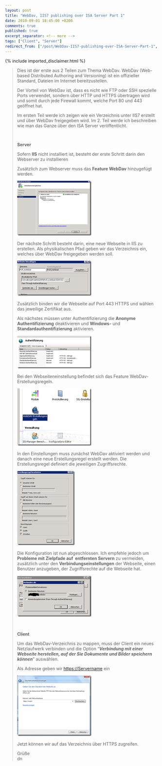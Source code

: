 ```yaml
---
layout: post
title: "WebDav, IIS7 publishing over ISA Server Part 1"
date: 2010-09-01 18:45:00 +0200
comments: true
published: true
excerpt_separator: <!-- more -->
tags: ["Client", "Server"]
redirect_from: ["/post/WebDav-IIS7-publishing-over-ISA-Server-Part-1", "/post/webdav-iis7-publishing-over-isa-server-part-1"]
---
```

<!-- more -->
{% include imported_disclaimer.html %}
<blockquote>
<p>Dies ist der erste aus 2 Teilen zum Thema WebDav. WebDav (Web-based Distributed Authoring and Versioning) ist ein offizieller Standard, Dateien im Internet bereitzustellen.</p>
<p>Der Vorteil von WebDav ist, dass es nicht wie FTP oder SSH spezielle Ports verwendet, sondern &uuml;ber HTTP und HTTPS &uuml;bertragen wird und somit durch jede Firewall kommt, welche Port 80 und 443 ge&ouml;ffnet hat.</p>
<p>Im ersten Teil werde ich zeigen wie ein Verzeichnis unter IIS7 erstellt und &uuml;ber WebDav freigegeben wird. Im 2. Teil werde ich beschreiben wie man das Ganze &uuml;ber den ISA Server ver&ouml;ffentlicht.</p>
<p>&nbsp;</p>
<p><strong>Server</strong></p>
<p>Sofern <strong>IIS</strong> nicht installiert ist, besteht der erste Schritt darin den Webserver zu installieren</p>
<p>Zus&auml;tzlich zum Webserver muss das <strong>Feature WebDav</strong> hinzugef&uuml;gt werden.</p>
<p><a href="/assets/image_237.png"><img style="background-image: none; border-bottom: 0px; border-left: 0px; padding-left: 0px; padding-right: 0px; display: inline; border-top: 0px; border-right: 0px; padding-top: 0px" title="image" src="/assets/image_thumb_235.png" border="0" alt="image" width="244" height="180" /></a></p>
<p>Der n&auml;chste Schritt besteht darin, eine neue Webseite in IIS zu erstellen. Als physikalischen Pfad geben wir das Verzeichnis ein, welches &uuml;ber WebDav freigegeben werden soll.</p>
<p><a href="/assets/image_238.png"><img style="background-image: none; border-bottom: 0px; border-left: 0px; margin: 0px; padding-left: 0px; padding-right: 0px; display: inline; border-top: 0px; border-right: 0px; padding-top: 0px" title="image" src="/assets/image_thumb_236.png" border="0" alt="image" width="244" height="115" /></a></p>
<p>Zus&auml;tzlich binden wir die Webseite auf Port 443 HTTPS und w&auml;hlen das jeweilige Zertifikat aus.</p>
<p>Als n&auml;chstes m&uuml;ssen unter Authentifizierung die <strong>Anonyme Authentifizierung</strong> deaktivieren und <strong>Windows-</strong> und <strong>Standardauthentifizierung</strong> aktivieren.</p>
<p><a href="/assets/image_239.png"><img style="background-image: none; border-bottom: 0px; border-left: 0px; margin: 0px; padding-left: 0px; padding-right: 0px; display: inline; border-top: 0px; border-right: 0px; padding-top: 0px" title="image" src="/assets/image_thumb_237.png" border="0" alt="image" width="244" height="108" /></a></p>
<p>Bei den Webseiteneinstellung befindet sich das Feature WebDav-Erstellungsregeln.</p>
<p><a href="/assets/image_240.png"><img style="background-image: none; border-bottom: 0px; border-left: 0px; margin: 0px; padding-left: 0px; padding-right: 0px; display: inline; border-top: 0px; border-right: 0px; padding-top: 0px" title="image" src="/assets/image_thumb_238.png" border="0" alt="image" width="244" height="188" /></a></p>
<p>In den Einstellungen muss zun&auml;chst WebDav aktiviert werden und danach eine neue Erstellungsregel erstellt werden. Die Erstellungsregel definiert die jeweiligen Zugriffsrechte.</p>
<p><a href="/assets/image_241.png"><img style="background-image: none; border-bottom: 0px; border-left: 0px; margin: 0px; padding-left: 0px; padding-right: 0px; display: inline; border-top: 0px; border-right: 0px; padding-top: 0px" title="image" src="/assets/image_thumb_239.png" border="0" alt="image" width="189" height="244" /></a></p>
<p>Die Konfiguration ist nun abgeschlossen. Ich empfehle jedoch um <strong>Probleme mit&nbsp;Zielpfade auf &nbsp;entfernten Servern</strong> zu vermeiden, zus&auml;tzlich unter den <strong>Verbindungseinstellungen</strong> der Webseite, einen Benutzer anzugeben, der Zugriffsrechte auf die Webseite hat.</p>
<p><a href="/assets/image_242.png"><img style="background-image: none; border-bottom: 0px; border-left: 0px; margin: 0px; padding-left: 0px; padding-right: 0px; display: inline; border-top: 0px; border-right: 0px; padding-top: 0px" title="image" src="/assets/image_thumb_240.png" border="0" alt="image" width="244" height="135" /></a></p>
<p>&nbsp;</p>
<p><strong>Client</strong></p>
<p>Um das WebDav-Verzeichnis zu mappen, muss der Client ein neues Netzlaufwerk verbinden und die Option &ldquo;<strong><em>Verbindung mit einer Webseite herstellen, auf der Sie Dokumente und Bilder speichern k&ouml;nnen</em></strong>&rdquo; ausw&auml;hlen.</p>
<p>Als Adresse geben wir <a href="https://Servername">https://Servername</a> ein</p>
<p><a href="/assets/image_243.png"><img style="background-image: none; border-bottom: 0px; border-left: 0px; margin: 0px; padding-left: 0px; padding-right: 0px; display: inline; border-top: 0px; border-right: 0px; padding-top: 0px" title="image" src="/assets/image_thumb_241.png" border="0" alt="image" width="244" height="199" /></a></p>
<p>Jetzt k&ouml;nnen wir auf das Verzeichnis &uuml;ber HTTPS zugreifen.</p>
<p>Gr&uuml;&szlig;e <br />dn</p>
</blockquote>
